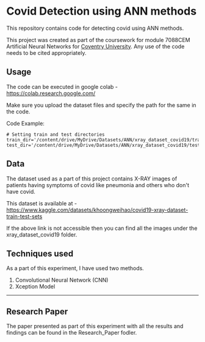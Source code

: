 
# Covid Detection using ANN methods

This repository contains code for detecting covid using ANN methods. 

This project was created as part of the coursework for module 7088CEM Artificial Neural Networks for [Coventry University](https://www.coventry.ac.uk/course-structure/pg/eec/data-science-and-computational-intelligence-msc/). Any use of the code needs to be cited appropriately. 

## Usage

The code can be executed in google colab - <https://colab.research.google.com/>

Make sure you upload the dataset files and specify the path for the same in the code. 

Code Example:
```
# Setting train and test directories
train_dir='/content/drive/MyDrive/Datasets/ANN/xray_dataset_covid19/train'
test_dir='/content/drive/MyDrive/Datasets/ANN/xray_dataset_covid19/test'
```

## Data

The dataset used as a part of this project contains X-RAY images of patients having symptoms of covid like pneumonia and others who don't have covid. 

This dataset is available at - <https://www.kaggle.com/datasets/khoongweihao/covid19-xray-dataset-train-test-sets>

 If the above link is not accessible then you can find all the images under the xray_dataset_covid19 folder.

## Techniques used

As a part of this experiment, I have used two methods.

 1. Convolutional Neural Network (CNN) 
 2. Xception Model

---

## Research Paper

The paper presented as part of this experiment with all the results and findings can be found in the Research_Paper fodler.

